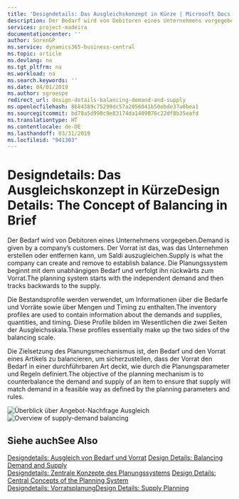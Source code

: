 ```yaml
---
title: 'Designdetails: Das Ausgleichskonzept in Kürze | Microsoft Docs'
description: Der Bedarf wird von Debitoren eines Unternehmens vorgegeben. Der Vorrat ist das, was das Unternehmen erstellen oder entfernen kann, um Saldi auszugleichen. Die Planungssystem beginnt mit dem unabhängigen Bedarf und verfolgt ihn rückwärts zum Vorrat.
services: project-madeira
documentationcenter: ''
author: SorenGP
ms.service: dynamics365-business-central
ms.topic: article
ms.devlang: na
ms.tgt_pltfrm: na
ms.workload: na
ms.search.keywords: ''
ms.date: 04/01/2019
ms.author: sgroespe
redirect_url: design-details-balancing-demand-and-supply
ms.openlocfilehash: 8684389c75299dc57a2056041b50ebde37a0bea1
ms.sourcegitcommit: bd78a5d990c9e83174da1409076c22df8b35eafd
ms.translationtype: HT
ms.contentlocale: de-DE
ms.lasthandoff: 03/31/2019
ms.locfileid: "941303"
---
```

# <a name="design-details-the-concept-of-balancing-in-brief"></a><span data-ttu-id="dbcf6-105">Designdetails: Das Ausgleichskonzept in Kürze</span><span class="sxs-lookup"><span data-stu-id="dbcf6-105">Design Details: The Concept of Balancing in Brief</span></span>
<span data-ttu-id="dbcf6-106">Der Bedarf wird von Debitoren eines Unternehmens vorgegeben.</span><span class="sxs-lookup"><span data-stu-id="dbcf6-106">Demand is given by a company’s customers.</span></span> <span data-ttu-id="dbcf6-107">Der Vorrat ist das, was das Unternehmen erstellen oder entfernen kann, um Saldi auszugleichen.</span><span class="sxs-lookup"><span data-stu-id="dbcf6-107">Supply is what the company can create and remove to establish balance.</span></span> <span data-ttu-id="dbcf6-108">Die Planungssystem beginnt mit dem unabhängigen Bedarf und verfolgt ihn rückwärts zum Vorrat.</span><span class="sxs-lookup"><span data-stu-id="dbcf6-108">The planning system starts with the independent demand and then tracks backwards to the supply.</span></span>  

 <span data-ttu-id="dbcf6-109">Die Bestandsprofile werden verwendet, um Informationen über die Bedarfe und Vorräte sowie über Mengen und Timing zu enthalten.</span><span class="sxs-lookup"><span data-stu-id="dbcf6-109">The inventory profiles are used to contain information about the demands and supplies, quantities, and timing.</span></span> <span data-ttu-id="dbcf6-110">Diese Profile bilden im Wesentlichen die zwei Seiten der Ausgleichsskala.</span><span class="sxs-lookup"><span data-stu-id="dbcf6-110">These profiles essentially make up the two sides of the balancing scale.</span></span>  

 <span data-ttu-id="dbcf6-111">Die Zielsetzung des Planungsmechanismus ist, den Bedarf und den Vorrat eines Artikels zu balancieren, um sicherzustellen, dass der Vorrat den Bedarf in einer durchführbaren Art deckt, wie durch die Planungsparameter und Regeln definiert.</span><span class="sxs-lookup"><span data-stu-id="dbcf6-111">The objective of the planning mechanism is to counterbalance the demand and supply of an item to ensure that supply will match demand in a feasible way as defined by the planning parameters and rules.</span></span>  

 <span data-ttu-id="dbcf6-112">![Überblick über Angebot-Nachfrage Ausgleich](media/nav_app_supply_planning_2_balancing.png "Überblick über Angebot-Nachfrage Ausgleich")</span><span class="sxs-lookup"><span data-stu-id="dbcf6-112">![Overview of supply-demand balancing](media/nav_app_supply_planning_2_balancing.png "Overview of supply-demand balancing")</span></span>  

## <a name="see-also"></a><span data-ttu-id="dbcf6-113">Siehe auch</span><span class="sxs-lookup"><span data-stu-id="dbcf6-113">See Also</span></span>  
 <span data-ttu-id="dbcf6-114">[Designdetails: Ausgleich von Bedarf und Vorrat](design-details-balancing-demand-and-supply.md) </span><span class="sxs-lookup"><span data-stu-id="dbcf6-114">[Design Details: Balancing Demand and Supply](design-details-balancing-demand-and-supply.md) </span></span>  
 <span data-ttu-id="dbcf6-115">[Designdetails: Zentrale Konzepte des Planungssystems](design-details-central-concepts-of-the-planning-system.md) </span><span class="sxs-lookup"><span data-stu-id="dbcf6-115">[Design Details: Central Concepts of the Planning System](design-details-central-concepts-of-the-planning-system.md) </span></span>  
 [<span data-ttu-id="dbcf6-116">Designdetails: Vorratsplanung</span><span class="sxs-lookup"><span data-stu-id="dbcf6-116">Design Details: Supply Planning</span></span>](design-details-supply-planning.md)
